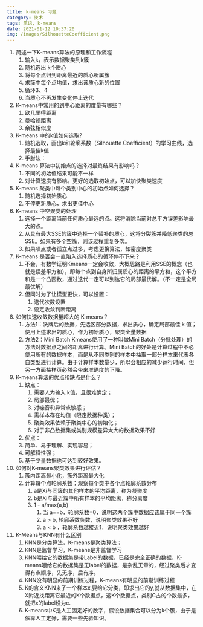 ```yaml
---
title: k-means 习题
category: 技术
tags: 笔记, k-means
date: 2021-01-12 10:37:20
img: /images/SilhouetteCoefficient.png
---
```


1. 简述一下K-means算法的原理和工作流程
    1. 输入k，表示数据聚类到k簇
    2. 随机选出 k个质心
    3. 将每个点归到距离最近的质心所属簇
    4. 求簇中每个点均值，求出该质心新的位置
    5. 循环3、4
    6. 当质心不再发生变化停止迭代
2. K-means中常用的到中心距离的度量有哪些？
    1. 欧几里得距离
    2. 曼哈顿距离
    3. 余弦相似度
3. K-means 中的k值如何选取?
    1. 随机选取，画出k和轮廓系数（Silhouette Coefficient）的学习曲线，选择最佳k值
    2. 手肘法：
4. K-means 算法中初始点的选择对最终结果有影响吗？
    1. 不同的初始值结果可能不一样
    2. 对计算速度有影响。更好的选取初始点，可以加快聚类速度
5. K-means 聚类中每个类别中心的初始点如何选择？
    1. 随机选择初始质心
    2. 不停更新质心，求出更佳中心
6. K-means 中空聚类的处理
    1. 选择一个距离当前任何质心最远的点。这将消除当前对总平方误差影响最大的点。
    2. 从具有最大SSE的簇中选择一个替补的质心，这将分裂簇并降低聚类的总SSE。如果有多个空簇，则该过程重复多次。
    3. 如果噪点或者孤立点过多，考虑更换算法，如密度聚类
7. K-means 是否会一直陷入选择质心的循环停不下来？
    1. 不会，有数学证明Kmeans一定会收敛，大概思路是利用SSE的概念（也就是误差平方和），即每个点到自身所归属质心的距离的平方和，这个平方和是一个凸函数，通过迭代一定可以到达它的局部最优解。（不一定是全局最优解）
    2. 但同时为了让模型更快，可以设置：
        1. 迭代次数设置
        2. 设定收敛判断距离
8. 如何快速收敛数据量超大的 K-means？
    1. 方法1：洗牌后的数据，先选区部分数据，求出质心，确定局部最佳 k 值；使用上述求出的质心，作为初始质心，聚类全量数据
    2. 方法2：Mini Batch Kmeans使用了一种叫做Mini Batch（分批处理）的方法对数据点之间的距离进行计算。Mini Batch的好处是计算过程中不必使用所有的数据样本，而是从不同类别的样本中抽取一部分样本来代表各自类型进行计算。由于计算样本数量少，所以会相应的减少运行时间，但另一方面抽样页必然会带来准确度的下降。
9. K-means算法的优点和缺点是什么？
    1. 缺点：
        1. 需要人为输入 k值，且很难确定；
        2. 局部最优；
        3. 对噪音和异常点敏感；
        4. 需样本存在均值（限定数据种类）；
        5. 聚类效果依赖于聚类中心的初始化；
        6. 对于非凸数据集或类别规模差异太大的数据效果不好
    1. 优点：
    2. 简单、易于理解、实现容易；
    1. 可解释性强；
    2. 基于少量数据也可达到较好效果。
10. 如何对K-means聚类效果进行评估？
    1. 簇内距离最小化，簇外距离最大化
    2. 计算每个点轮廓系数；观察每个类中各个点轮廓系数分布
        1. a是Xi与同簇的其他样本的平均距离，称为凝聚度
        2. b是Xi与最近簇中所有样本的平均距离，称分离度
        1. 1 - a/max(a,b)
            1. 当 a==b，轮廓系数=0，说明这两个簇中数据应该属于同一个簇
            2. a > b, 轮廓系数负数，说明聚类效果不好
            3. a < b ，轮廓系数越接近1，说明聚类效果越好
11. K-Means与KNN有什么区别
    1. KNN是分类算法，K-means是聚类算法；
    2. KNN是监督学习，K-means是非监督学习
    3. KNN喂给它的数据集是带Label的数据，已经是完全正确的数据，K-means喂给它的数据集是无label的数据，是杂乱无章的，经过聚类后才变得有点顺序，先无序，后有序。
    4. KNN没有明显的前期训练过程，K-means有明显的前期训练过程
    5. K的含义KNN来了一个样本x,要给它分类，即求出它的y,就从数据集中，在X附近找距离它最近的K个数据点，这K个数据点，类别C占的个数最多，就把x的label设为c.
    6. K-means中K是人工固定好的数字，假设数据集合可以分为k个簇，由于是依靠人工定好，需要一些先验知识。

